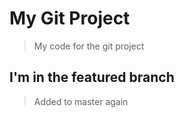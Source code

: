 # My Git Project

> My code for the git project

## I'm in the featured branch

> Added to master again
